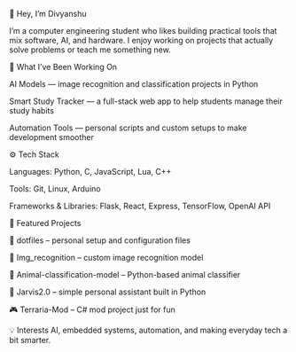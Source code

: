 👋 Hey, I’m Divyanshu

I’m a computer engineering student who likes building practical tools that mix software, AI, and hardware. I enjoy working on projects that actually solve problems or teach me something new.

🧠 What I’ve Been Working On

AI Models — image recognition and classification projects in Python

Smart Study Tracker — a full-stack web app to help students manage their study habits

Automation Tools — personal scripts and custom setups to make development smoother

⚙️ Tech Stack

Languages: Python, C, JavaScript, Lua, C++

Tools: Git, Linux, Arduino

Frameworks & Libraries: Flask, React, Express, TensorFlow, OpenAI API

📂 Featured Projects

🧩 dotfiles
 – personal setup and configuration files

🧠 Img_recognition
 – custom image recognition model

🐾 Animal-classification-model
 – Python-based animal classifier

🤖 Jarvis2.0
 – simple personal assistant built in Python

🎮 Terraria-Mod
 – C# mod project just for fun

💡 Interests
AI, embedded systems, automation, and making everyday tech a bit smarter.
